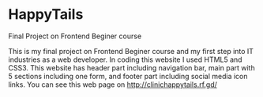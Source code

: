 # HappyTails
Final Project on Frontend Beginer course

This is my final project on Frontend Beginer course and my first step into IT industries as a web developer.
In coding this website I used HTML5 and CSS3.
This website has header part including navigation bar, main part with 5 sections including one form, and footer part including social media icon links.
You can see this web page on http://clinichappytails.rf.gd/
